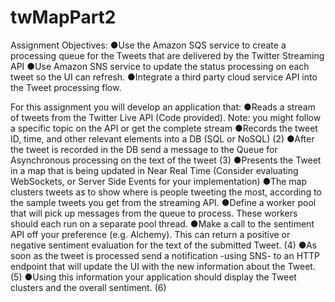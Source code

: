 twMapPart2
==========
Assignment Objectives:
●Use the Amazon SQS service to create a processing queue for the Tweets that are delivered by the Twitter Streaming API
●Use Amazon SNS service to update the status processing on each tweet so the UI can refresh.
●Integrate a third party cloud service API into the Tweet processing flow.

For this assignment you will develop an application that:
●Reads a stream of tweets from the Twitter Live API (Code provided). Note: you might follow a specific topic on the API or get the complete stream
●Records the tweet ID, time, and other relevant elements into a DB (SQL or NoSQL) (2)
●After the tweet is recorded in the DB send a message to the Queue for Asynchronous processing on the text of the tweet (3)
●Presents the Tweet in a map that is being updated in Near Real Time (Consider evaluating WebSockets, or Server Side Events for your implementation)
●The map clusters tweets as to show where is people tweeting the most, according to the sample tweets you get from the streaming API.
●Define a worker pool that will pick up messages from the queue to process. These workers should each run on a separate pool thread.
●Make a call to the sentiment API off your preference (e.g. Alchemy). This can return a positive or negative sentiment evaluation for the text of the submitted Tweet. (4)
●As soon as the tweet is processed send a notification -using SNS- to an HTTP endpoint that will update the UI with the new information about the Tweet. (5)
●Using this information your application should display the Tweet clusters and the overall sentiment. (6)
